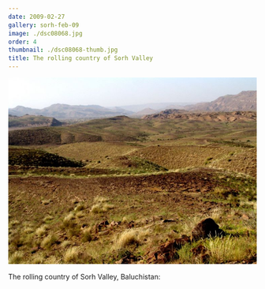 ```yaml
---
date: 2009-02-27
gallery: sorh-feb-09
image: ./dsc08068.jpg
order: 4
thumbnail: ./dsc08068-thumb.jpg
title: The rolling country of Sorh Valley
---
```


![The rolling country of Sorh Valley](./dsc08068.jpg)

The rolling country of Sorh Valley, Baluchistan: